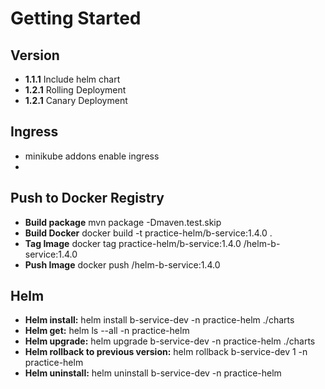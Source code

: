 # Getting Started

## Version
* **1.1.1** Include helm chart
* **1.2.1** Rolling Deployment
* **1.2.1** Canary Deployment

## Ingress
* minikube addons enable ingress
* 

## Push to Docker Registry
* **Build package** mvn package -Dmaven.test.skip
* **Build Docker** docker build -t practice-helm/b-service:1.4.0 .
* **Tag Image** docker tag practice-helm/b-service:1.4.0 <repo>/helm-b-service:1.4.0
* **Push Image** docker push <repo>/helm-b-service:1.4.0

## Helm
* **Helm install:** helm install b-service-dev -n practice-helm ./charts
* **Helm get:** helm ls --all -n practice-helm
* **Helm upgrade:** helm upgrade b-service-dev -n practice-helm ./charts
* **Helm rollback to previous version:** helm rollback b-service-dev 1 -n practice-helm
* **Helm uninstall:** helm uninstall b-service-dev -n practice-helm
